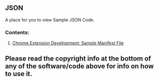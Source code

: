 ## JSON

A place for you to view Sample JSON Code.

### Contents:
  1. [Chrome Extension Devellopment: Sample Manifest File](/sample/manifest.json)


## Please read the copyright info at the bottom of any of the software/code above for info on how to use it.
